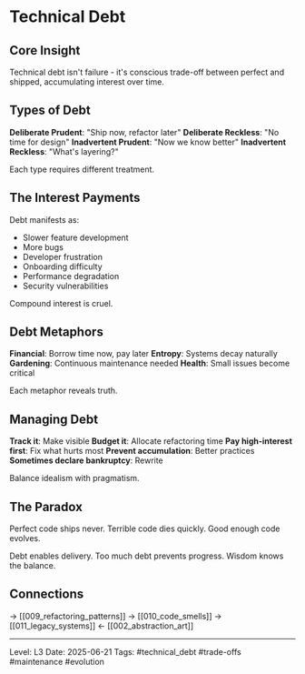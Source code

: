 # Technical Debt
## Core Insight
Technical debt isn't failure - it's conscious trade-off between perfect and shipped, accumulating interest over time.

## Types of Debt

**Deliberate Prudent**: "Ship now, refactor later"
**Deliberate Reckless**: "No time for design"
**Inadvertent Prudent**: "Now we know better"
**Inadvertent Reckless**: "What's layering?"

Each type requires different treatment.

## The Interest Payments

Debt manifests as:
- Slower feature development
- More bugs
- Developer frustration
- Onboarding difficulty
- Performance degradation
- Security vulnerabilities

Compound interest is cruel.

## Debt Metaphors

**Financial**: Borrow time now, pay later
**Entropy**: Systems decay naturally
**Gardening**: Continuous maintenance needed
**Health**: Small issues become critical

Each metaphor reveals truth.

## Managing Debt

**Track it**: Make visible
**Budget it**: Allocate refactoring time
**Pay high-interest first**: Fix what hurts most
**Prevent accumulation**: Better practices
**Sometimes declare bankruptcy**: Rewrite

Balance idealism with pragmatism.

## The Paradox

Perfect code ships never.
Terrible code dies quickly.
Good enough code evolves.

Debt enables delivery.
Too much debt prevents progress.
Wisdom knows the balance.

## Connections
→ [[009_refactoring_patterns]]
→ [[010_code_smells]]
→ [[011_legacy_systems]]
← [[002_abstraction_art]]

---
Level: L3
Date: 2025-06-21
Tags: #technical_debt #trade-offs #maintenance #evolution